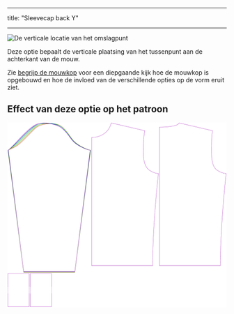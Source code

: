 - - -
title: "Sleevecap back Y"
- - -

![De verticale locatie van het omslagpunt](./sleevecapbackfactory.svg)

Deze optie bepaalt de verticale plaatsing van het tussenpunt aan de achterkant van de mouw.

<Tip>

Zie [begrijp de mouwkop](/docs/patterns/brian/options#understanding-the-sleevecap) voor een diepgaande
kijk hoe de mouwkop is opgebouwd en hoe de invloed van de verschillende opties op de vorm eruit ziet.

</Tip>

## Effect van deze optie op het patroon

![Deze afbeelding toont het effect van deze optie door meerdere varianten die een andere waarde hebben voor deze optie te vervangen](sven_sleevecapbackfactory_sample.svg "Effect of this option on the pattern")
